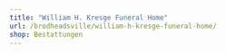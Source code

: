 ```yaml
---
title: "William H. Kresge Funeral Home"
url: /brodheadsville/william-h-kresge-funeral-home/
shop: Bestattungen
---
```

